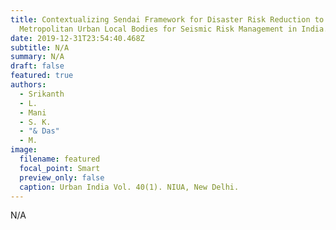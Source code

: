 ```yaml
---
title: Contextualizing Sendai Framework for Disaster Risk Reduction to
  Metropolitan Urban Local Bodies for Seismic Risk Management in India.
date: 2019-12-31T23:54:40.468Z
subtitle: N/A
summary: N/A
draft: false
featured: true
authors:
  - Srikanth
  - L.
  - Mani
  - S. K.
  - "& Das"
  - M.
image:
  filename: featured
  focal_point: Smart
  preview_only: false
  caption: Urban India Vol. 40(1). NIUA, New Delhi.
---
```

N/A